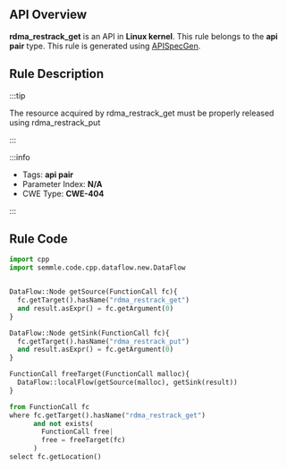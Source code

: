 ---
---


## API Overview
**rdma_restrack_get** is an API in **Linux kernel**. This rule belongs to the **api pair** type. This rule is generated using [APISpecGen](../../tools/APISpecGen).
## Rule Description

:::tip

The resource acquired by rdma_restrack_get must be properly released using rdma_restrack_put

:::

:::info

- Tags: **api pair**
- Parameter Index: **N/A**
- CWE Type: **CWE-404**

:::

## Rule Code
```python
import cpp
import semmle.code.cpp.dataflow.new.DataFlow


DataFlow::Node getSource(FunctionCall fc){
  fc.getTarget().hasName("rdma_restrack_get")
  and result.asExpr() = fc.getArgument(0)
}

DataFlow::Node getSink(FunctionCall fc){
  fc.getTarget().hasName("rdma_restrack_put")
  and result.asExpr() = fc.getArgument(0)
}

FunctionCall freeTarget(FunctionCall malloc){
  DataFlow::localFlow(getSource(malloc), getSink(result))
}

from FunctionCall fc
where fc.getTarget().hasName("rdma_restrack_get")
      and not exists(
        FunctionCall free| 
        free = freeTarget(fc)
      )
select fc.getLocation()

    
```